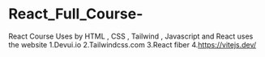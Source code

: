 # React_Full_Course-
React Course Uses by HTML , CSS , Tailwind , Javascript and React uses the website 1.Devui.io 2.Tailwindcss.com 3.React fiber 4.https://vitejs.dev/
